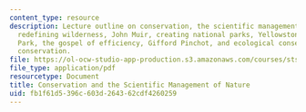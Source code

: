 ```yaml
---
content_type: resource
description: Lecture outline on conservation, the scientific management of nature,
  redefining wilderness, John Muir, creating national parks, Yellowstone National
  Park, the gospel of efficiency, Gifford Pinchot, and ecological consequences of
  conservation.
file: https://ol-ocw-studio-app-production.s3.amazonaws.com/courses/sts-036-technology-and-nature-in-american-history-spring-2008/fb1f61d5396c603d264362cdf4260259_wk9_outline.pdf
file_type: application/pdf
resourcetype: Document
title: Conservation and the Scientific Management of Nature
uid: fb1f61d5-396c-603d-2643-62cdf4260259
---
```

